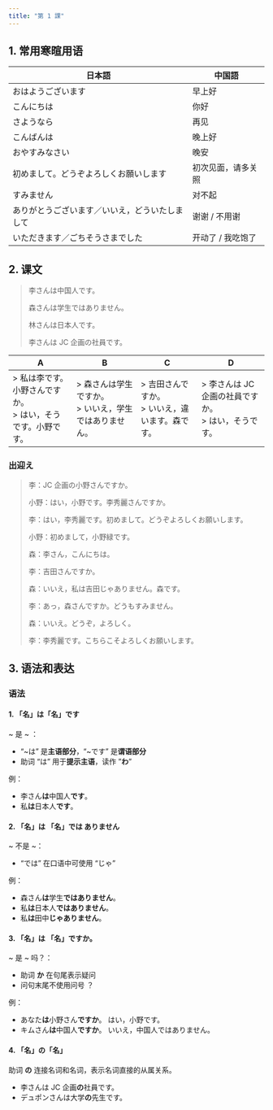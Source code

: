 ```yaml
---
title: "第 1 課"
---
```


## 1. 常用寒暄用语

| 日本語                                         | 中国語             |
| ---------------------------------------------- | ------------------ |
| おはようございます                             | 早上好             |
| こんにちは                                     | 你好               |
| さようなら                                     | 再见               |
| こんばんは                                     | 晚上好             |
| おやすみなさい                                 | 晚安               |
| 初めまして。どうぞよろしくお願いします         | 初次见面，请多关照 |
| すみません                                     | 对不起             |
| ありがとうございます／いいえ，どういたしまして | 谢谢 / 不用谢      |
| いただきます／ごちそうさまでした               | 开动了 / 我吃饱了  |

## 2. 课文

> 李さんは中国人です。
>
> 森さんは学生ではありません。
>
> 林さんは日本人です。
>
> 李さんは JC 企画の社員です。

| A                                                            | B                                                         | C                                                    | D                                                        |
| ------------------------------------------------------------ | --------------------------------------------------------- | ---------------------------------------------------- | -------------------------------------------------------- |
| > 私は李です。小野さんですか。<br/>> はい，そうです。小野です。 | > 森さんは学生ですか。<br/>> いいえ，学生ではありません。 | > 吉田さんですか。<br />> いいえ，違います。森です。 | > 李さんは JC 企画の社員ですか。<br />> はい，そうです。 |

### 出迎え

> 李：JC 企画の小野さんですか。
>
> 小野：はい，小野です。李秀麗さんですか。
>
> 李：はい，李秀麗です。初めまして。どうぞよろしくお願いします。
>
> 小野：初めまして，小野緑です。
>
> 森：李さん，こんにちは。
>
> 李：吉田さんですか。
>
> 森：いいえ，私は吉田じゃありません。森です。
>
> 李：あっ，森さんですか。どうもすみません。
>
> 森：いいえ。どうぞ，よろしく。
>
> 李：李秀麗です。こちらこそよろしくお願いします。

## 3. 语法和表达

### 语法

#### 1. 「名」は「名」です

~ 是 ~ ：

- “~は” 是**主语部分**，“~です” 是**谓语部分**
-  助词 “は” 用于**提示主语**，读作 ”**わ**”

例：

- 李さん**は**中国人**です**。
- 私**は**日本人**です**。

#### 2. 「名」は 「名」では ありません

~ 不是 ~：

- “では” 在口语中可使用 “じゃ”

例：

- 森さん**は**学生**ではありません**。
- 私**は**日本人**ではありません**。
- 私**は**田中**じゃありません**。

#### 3. 「名」は 「名」ですか。

~ 是 ~ 吗？：

- 助词 **か** 在句尾表示疑问
- 问句末尾不使用问号 ？

例：

- あなた**は**小野さん**ですか**。
  はい，小野です。
- キムさん**は**中国人**ですか**。
  いいえ，中国人ではありません。

#### 4. 「名」の「名」

助词 **の** 连接名词和名词，表示名词直接的从属关系。

- 李さんは JC 企画**の**社員です。
- デュポンさんは大学**の**先生です。



